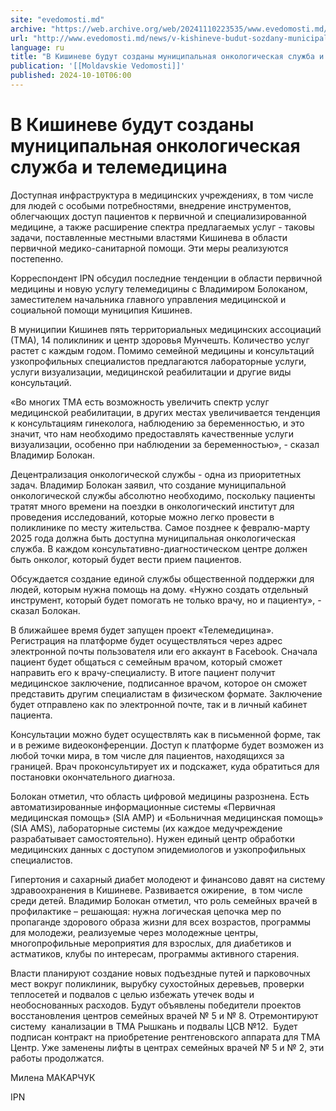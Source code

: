 ```yaml
---
site: "evedomosti.md"
archive: "https://web.archive.org/web/20241110223535/www.evedomosti.md/news/v-kishineve-budut-sozdany-municipalnaya-onkologicheskaya-slu"
url: "http://www.evedomosti.md/news/v-kishineve-budut-sozdany-municipalnaya-onkologicheskaya-slu"
language: ru
title: "В Кишиневе будут созданы муниципальная онкологическая служба и телемедицина"
publication: '[[Moldavskie Vedomosti]]'
published: 2024-10-10T06:00
---
```


# В Кишиневе будут созданы муниципальная онкологическая служба и телемедицина

Доступная инфраструктура в медицинских учреждениях, в том числе для людей с особыми потребностями, внедрение инструментов, облегчающих доступ пациентов к первичной и специализированной медицине, а также расширение спектра предлагаемых услуг - таковы задачи, поставленные местными властями Кишинева в области первичной медико-санитарной помощи. Эти меры реализуются постепенно.

Корреспондент IPN обсудил последние тенденции в области первичной медицины и новую услугу телемедицины с Владимиром Болоканом, заместителем начальника главного управления медицинской и социальной помощи муниципия Кишинев.

В муниципии Кишинев пять территориальных медицинских ассоциаций (ТМА), 14 поликлиник и центр здоровья Мунчешть. Количество услуг растет с каждым годом. Помимо семейной медицины и консультаций узкопрофильных специалистов предлагаются лабораторные услуги, услуги визуализации, медицинской реабилитации и другие виды консультаций.

«Во многих ТМА есть возможность увеличить спектр услуг медицинской реабилитации, в других местах увеличивается тенденция к консультациям гинеколога, наблюдению за беременностью, и это значит, что нам необходимо предоставлять качественные услуги визуализации, особенно при наблюдении за беременностью», - сказал Владимир Болокан.

Децентрализация онкологической службы - одна из приоритетных задач. Владимир Болокан заявил, что создание муниципальной онкологической службы абсолютно необходимо, поскольку пациенты тратят много времени на поездки в онкологический институт для проведения исследований, которые можно легко провести в поликлинике по месту жительства. Самое позднее к февралю-марту 2025 года должна быть доступна муниципальная онкологическая служба. В каждом консультативно-диагностическом центре должен быть онколог, который будет вести прием пациентов.

Обсуждается создание единой службы общественной поддержки для людей, которым нужна помощь на дому. «Нужно создать отдельный инструмент, который будет помогать не только врачу, но и пациенту», - сказал Болокан.

В ближайшее время будет запущен проект «Телемедицина». Регистрация на платформе будет осуществляться через адрес электронной почты пользователя или его аккаунт в Facebook. Сначала пациент будет общаться с семейным врачом, который сможет направить его к врачу-специалисту. В итоге пациент получит медицинское заключение, подписанное врачом, которое он сможет представить другим специалистам в физическом формате. Заключение будет отправлено как по электронной почте, так и в личный кабинет пациента.

Консультации можно будет осуществлять как в письменной форме, так и в режиме видеоконференции. Доступ к платформе будет возможен из любой точки мира, в том числе для пациентов, находящихся за границей. Врач проконсультирует их и подскажет, куда обратиться для постановки окончательного диагноза.

Болокан отметил, что область цифровой медицины разрознена. Есть автоматизированные информационные системы «Первичная медицинская помощь» (SIA AMP) и «Больничная медицинская помощь» (SIA AMS), лабораторные системы (их каждое медучреждение разрабатывает самостоятельно). Нужен единый центр обработки медицинских данных с доступом эпидемиологов и узкопрофильных специалистов.

Гипертония и сахарный диабет молодеют и финансово давят на систему здравоохранения в Кишиневе. Развивается ожирение,  в том числе среди детей. Владимир Болокан отметил, что роль семейных врачей в профилактике – решающая: нужна логическая цепочка мер по пропаганде здорового образа жизни для всех возрастов, программы для молодежи, реализуемые через молодежные центры, многопрофильные мероприятия для взрослых, для диабетиков и астматиков, клубы по интересам, программы активного старения.

Власти планируют создание новых подъездные путей и парковочных мест вокруг поликлиник, вырубку сухостойных деревьев, проверки теплосетей и подвалов с целью избежать утечек воды и необоснованных расходов. Будут объявлены победители проектов восстановления центров семейных врачей № 5 и № 8. Отремонтируют систему  канализации в ТМА Рышкань и подвалы ЦСВ №12.  Будет подписан контракт на приобретение рентгеновского аппарата для ТМА Центр. Уже заменены лифты в центрах семейных врачей № 5 и № 2, эти работы продолжатся.

Милена МАКАРЧУК

IPN